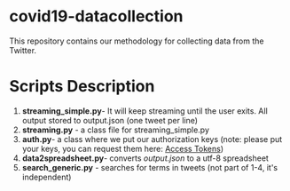 # covid19-datacollection

This repository contains our methodology for collecting data from the Twitter. 

# Scripts Description

1) **streaming_simple.py**- It will keep streaming until the user exits. All output stored to output.json (one tweet per line)
2) **streaming.py** - a class file for streaming_simple.py
3) **auth.py**- a class where we put our authorization keys (note: please put your keys, you can request them here: [Access Tokens](https://developer.twitter.com/en/docs/basics/authentication/oauth-1-0a/obtaining-user-access-tokens]))
4) **data2spreadsheet.py**- converts *output.json* to a utf-8 spreadsheet
5) **search_generic.py** - searches for terms in tweets (not part of 1-4, it's independent)
